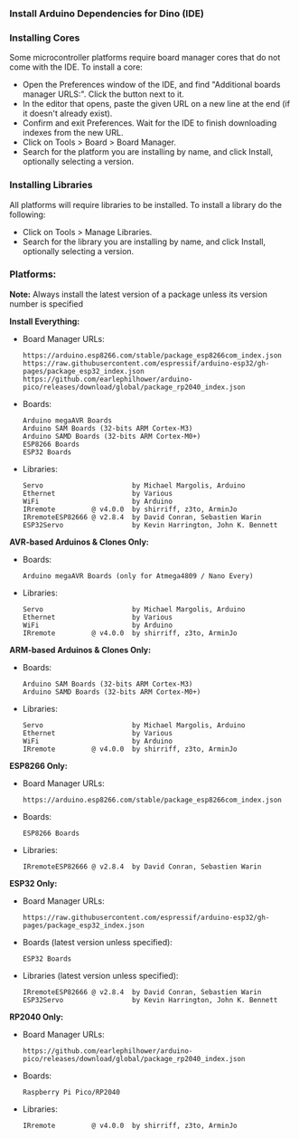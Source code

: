 ### Install Arduino Dependencies for Dino (IDE)

### Installing Cores

Some microcontroller platforms require board manager cores that do not come with the IDE. To install a core:
  * Open the Preferences window of the IDE, and find "Additional boards manager URLS:". Click the button next to it.
  * In the editor that opens, paste the given URL on a new line at the end (if it doesn't already exist).
  * Confirm and exit Preferences. Wait for the IDE to finish downloading indexes from the new URL.
  * Click on Tools > Board > Board Manager.
  * Search for the platform you are installing by name, and click Install, optionally selecting a version.
   
### Installing Libraries

All platforms will require libraries to be installed. To install a library do the following:
  * Click on Tools > Manage Libraries.
  * Search for the library you are installing by name, and click Install, optionally selecting a version.

### Platforms:

**Note:** Always install the latest version of a package unless its version number is specified

**Install Everything:**
  * Board Manager URLs:
    ````shell
    https://arduino.esp8266.com/stable/package_esp8266com_index.json
    https://raw.githubusercontent.com/espressif/arduino-esp32/gh-pages/package_esp32_index.json
    https://github.com/earlephilhower/arduino-pico/releases/download/global/package_rp2040_index.json
    ````
  * Boards:
    ````shell
    Arduino megaAVR Boards
    Arduino SAM Boards (32-bits ARM Cortex-M3)
    Arduino SAMD Boards (32-bits ARM Cortex-M0+)
    ESP8266 Boards
    ESP32 Boards    
    ````    
  * Libraries:
    ````shell
    Servo                      by Michael Margolis, Arduino
    Ethernet                   by Various
    WiFi                       by Arduino
    IRremote         @ v4.0.0  by shirriff, z3to, ArminJo
    IRremoteESP82666 @ v2.8.4  by David Conran, Sebastien Warin
    ESP32Servo                 by Kevin Harrington, John K. Bennett
    ````

**AVR-based Arduinos & Clones Only:**
  * Boards:
    ````shell
    Arduino megaAVR Boards (only for Atmega4809 / Nano Every)
    ````    
  * Libraries:
    ````shell
    Servo                      by Michael Margolis, Arduino
    Ethernet                   by Various
    WiFi                       by Arduino
    IRremote         @ v4.0.0  by shirriff, z3to, ArminJo
    ````
    
**ARM-based Arduinos & Clones Only:**
  * Boards:
    ````shell
    Arduino SAM Boards (32-bits ARM Cortex-M3)
    Arduino SAMD Boards (32-bits ARM Cortex-M0+)
    ````    
  * Libraries:
    ````shell
    Servo                      by Michael Margolis, Arduino
    Ethernet                   by Various
    WiFi                       by Arduino
    IRremote         @ v4.0.0  by shirriff, z3to, ArminJo
    ````

**ESP8266 Only:**
  * Board Manager URLs:
    ````shell
    https://arduino.esp8266.com/stable/package_esp8266com_index.json
    ````
  * Boards:
    ````shell
    ESP8266 Boards
    ````    
  * Libraries:
    ````shell
    IRremoteESP82666 @ v2.8.4  by David Conran, Sebastien Warin
    ````

**ESP32 Only:**
  * Board Manager URLs:
    ````shell
    https://raw.githubusercontent.com/espressif/arduino-esp32/gh-pages/package_esp32_index.json
    ````
  * Boards (latest version unless specified):
    ````shell
    ESP32 Boards    
    ````    
  * Libraries (latest version unless specified):
    ````shell
    IRremoteESP82666 @ v2.8.4  by David Conran, Sebastien Warin
    ESP32Servo                 by Kevin Harrington, John K. Bennett
    ````
    
**RP2040 Only:**
  * Board Manager URLs:
    ````shell
    https://github.com/earlephilhower/arduino-pico/releases/download/global/package_rp2040_index.json
    ````
  * Boards:
    ````shell
    Raspberry Pi Pico/RP2040   
    ````    
  * Libraries:
    ````shell
    IRremote         @ v4.0.0  by shirriff, z3to, ArminJo
    ````
